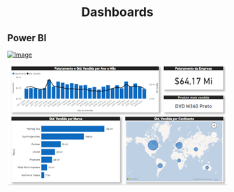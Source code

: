 # <p align="center">Dashboards</p>

## Power BI

[![Image](images/Imagem1.png=250x250)](https://app.powerbi.com/view?r=eyJrIjoiMjY3YzU3MmQtMjVkMC00YzIzLTkzYzMtYWViMzgzZThiNmQ5IiwidCI6ImQ4NjQxYWFkLTljYjEtNDgwMy05M2Y1LWEzZjMxMzNmMTNkMSJ9)

[![Image](images/Imagem2.png)](https://app.powerbi.com/view?r=eyJrIjoiYjIwZWM3OTYtY2JlYS00NWY5LWI0YjgtZjY3MWU1MTNhNTlhIiwidCI6ImQ4NjQxYWFkLTljYjEtNDgwMy05M2Y1LWEzZjMxMzNmMTNkMSJ9)

